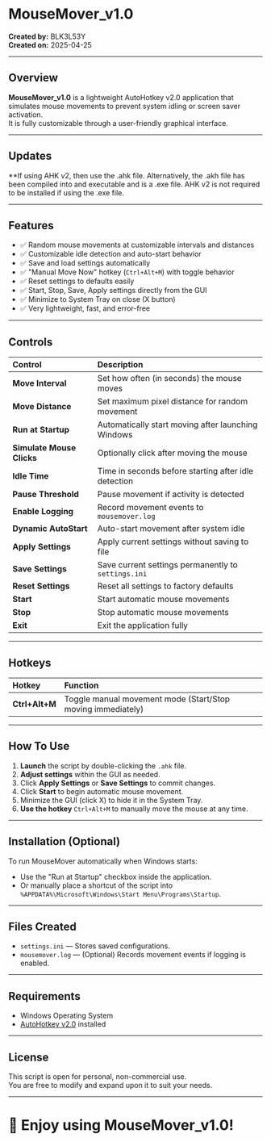 # MouseMover_v1.0
**Created by:** BLK3L53Y  
**Created on:** 2025-04-25  

---

## Overview
**MouseMover_v1.0** is a lightweight AutoHotkey v2.0 application that simulates mouse movements to prevent system idling or screen saver activation.  
It is fully customizable through a user-friendly graphical interface.

---

## Updates
**If using AHK v2, then use the .ahk file. Alternatively, the .akh file has been compiled into and executable and is a .exe file. AHK v2 is not required to be installed if using the .exe file.

---

## Features
- ✅ Random mouse movements at customizable intervals and distances
- ✅ Customizable idle detection and auto-start behavior
- ✅ Save and load settings automatically
- ✅ "Manual Move Now" hotkey (`Ctrl+Alt+M`) with toggle behavior
- ✅ Reset settings to defaults easily
- ✅ Start, Stop, Save, Apply settings directly from the GUI
- ✅ Minimize to System Tray on close (X button)
- ✅ Very lightweight, fast, and error-free

---

## Controls
| Control | Description |
|:---|:---|
| **Move Interval** | Set how often (in seconds) the mouse moves |
| **Move Distance** | Set maximum pixel distance for random movement |
| **Run at Startup** | Automatically start moving after launching Windows |
| **Simulate Mouse Clicks** | Optionally click after moving the mouse |
| **Idle Time** | Time in seconds before starting after idle detection |
| **Pause Threshold** | Pause movement if activity is detected |
| **Enable Logging** | Record movement events to `mousemover.log` |
| **Dynamic AutoStart** | Auto-start movement after system idle |
| **Apply Settings** | Apply current settings without saving to file |
| **Save Settings** | Save current settings permanently to `settings.ini` |
| **Reset Settings** | Reset all settings to factory defaults |
| **Start** | Start automatic mouse movements |
| **Stop** | Stop automatic mouse movements |
| **Exit** | Exit the application fully |

---

## Hotkeys
| Hotkey | Function |
|:---|:---|
| **Ctrl+Alt+M** | Toggle manual movement mode (Start/Stop moving immediately) |

---

## How To Use
1. **Launch** the script by double-clicking the `.ahk` file.
2. **Adjust settings** within the GUI as needed.
3. Click **Apply Settings** or **Save Settings** to commit changes.
4. Click **Start** to begin automatic mouse movement.
5. Minimize the GUI (click X) to hide it in the System Tray.
6. **Use the hotkey** `Ctrl+Alt+M` to manually move the mouse at any time.

---

## Installation (Optional)
To run MouseMover automatically when Windows starts:
- Use the "Run at Startup" checkbox inside the application.
- Or manually place a shortcut of the script into `%APPDATA%\Microsoft\Windows\Start Menu\Programs\Startup`.

---

## Files Created
- `settings.ini` — Stores saved configurations.
- `mousemover.log` — (Optional) Records movement events if logging is enabled.

---

## Requirements
- Windows Operating System
- [AutoHotkey v2.0](https://www.autohotkey.com/) installed

---

## License
This script is open for personal, non-commercial use.  
You are free to modify and expand upon it to suit your needs.

---

# 🚀 Enjoy using MouseMover_v1.0!

